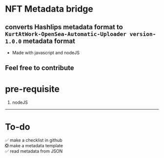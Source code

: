 # NFT Metadata bridge

## converts Hashlips metadata format to `KurtAtWork-OpenSea-Automatic-Uploader version-1.0.0` metadata format

- Made with javascript and nodeJS

## Feel free to contribute

# pre-requisite

1. nodeJS

---

# To-do

:white_check_mark: make a checklist in github </br>
:negative_squared_cross_mark: make a metadata template </br>
:white_check_mark: read metadata from JSON </br>
